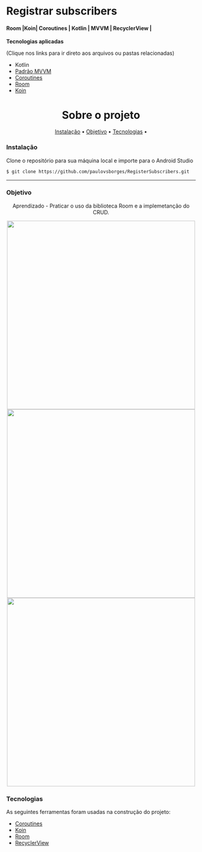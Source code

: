 
# Registrar subscribers 
#### Room |Koin| Coroutines | Kotlin | MVVM | RecyclerView |

**Tecnologias aplicadas**

(Clique nos links para ir direto aos arquivos ou pastas relacionadas) 

* Kotlin
* [Padrão MVVM](https://github.com/paulovsborges/RegisterSubscribers/tree/master/app/src/main/java/com/example/mysubscribers/ui)
* [Coroutines](https://github.com/paulovsborges/RegisterSubscribers/blob/master/app/src/main/java/com/example/mysubscribers/ui/subscriber/SubscriberViewModel.kt)
* [Room](https://github.com/paulovsborges/RegisterSubscribers/tree/master/app/src/main/java/com/example/mysubscribers/data/db)
* [Koin](https://github.com/paulovsborges/RegisterSubscribers/tree/master/app/src/main/java/com/example/mysubscribers/di)



<h1 align="center">Sobre o projeto</h1>

<p align="center">
 <a href="#objetivo">Instalação</a> •
 <a href="#objetivo">Objetivo</a> •
 <a href="#tecnologias">Tecnologias</a> • 
</p>

### Instalação

Clone o repositório para sua máquina local e importe para o Android Studio
```bash
$ git clone https://github.com/paulovsborges/RegisterSubscribers.git
```
-----------

### Objetivo

<p align="center">
Aprendizado - Praticar o uso da biblioteca Room e a implemetanção do CRUD.
</p>

<p align="center">
 
<img align="center" height="500em" src="https://user-images.githubusercontent.com/82162410/123551561-bdfca380-d748-11eb-80a6-daf89c9879a2.png"/>
<img align="center" height="500em" src="https://user-images.githubusercontent.com/82162410/123551566-c1902a80-d748-11eb-8704-9d6c66cb2969.png"/>
<img align="center" height="500em" src="https://user-images.githubusercontent.com/82162410/123551569-c48b1b00-d748-11eb-85ba-77f5902ab5be.png"/>

 </p>
 

### Tecnologias

As seguintes ferramentas foram usadas na construção do projeto:


- [Coroutines](https://developer.android.com/kotlin/coroutines?hl=pt-br)
- [Koin](https://insert-koin.io/)
- [Room](https://developer.android.com/jetpack/androidx/releases/room?gclid=CjwKCAjww-CGBhALEiwAQzWxOkDJH7ZQnsfTdrQgfBpw32w-y4NdSqcpqpHXf-opGTp4R62uaro19xoCh1cQAvD_BwE&gclsrc=aw.ds)
- [RecyclerView](https://developer.android.com/guide/topics/ui/layout/recyclerview?gclid=CjwKCAjww-CGBhALEiwAQzWxOoJk2GtlnylzeEjfIZLJfTjF7XA1Y2UjOGKLjPq_xUxmdcDEkI1zIxoCFzkQAvD_BwE&gclsrc=aw.ds)


